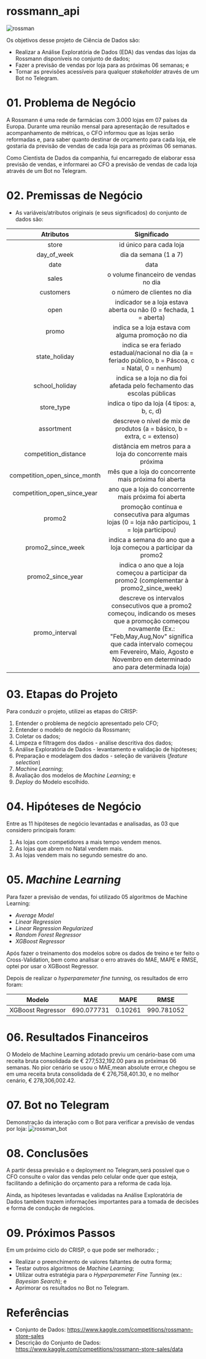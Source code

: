 # rossmann_api
![rossman](https://www.city-galerie-wolfsburg.de/fileadmin/user_upload/GLOBAL/brand_stores/logos/rossmann.jpg)

Os objetivos desse projeto de Ciência de Dados são:

- Realizar a Análise Exploratória de Dados (EDA) das vendas das lojas da Rossmann disponíveis no conjunto de dados;
- Fazer a previsão de vendas por loja para as próximas 06 semanas; e
- Tornar as previsões acessíveis para qualquer *stakeholder* através de um Bot no Telegram.

# 01. Problema de Negócio
A Rossmann é uma rede de farmácias com 3.000 lojas em 07 países da Europa. Durante uma reunião mensal para apresentação de resultados e acompanhamento de métricas, o CFO informou que as lojas serão reformadas e, para saber quanto destinar de orçamento para cada loja, ele gostaria da previsão de vendas de cada loja para as próximas 06 semanas. 

Como Cientista de Dados da companhia, fui encarregado de elaborar essa previsão de vendas, e informarei ao CFO a previsão de vendas de cada loja através de um Bot no Telegram. 

# 02. Premissas de Negócio
- As variáveis/atributos originais (e seus significados) do conjunto de dados são:

|    Atributos    |                         Significado                          |
| :-------------: | :----------------------------------------------------------: |
|     store       |id único para cada loja                            |
|      day_of_week|dia da semana (1 a 7)                                     |
|      date       |data                                      |
|    sales        |o volume financeiro de vendas no dia                                             |
|    customers    |o número de clientes no dia                                                      |
|   open          |indicador se a loja estava aberta ou não (0 = fechada, 1 = aberta)                    |
|    promo        |indica se a loja estava com alguma promoção no dia               |
|    state_holiday|indica se era feriado estadual/nacional no dia (a = feriado público, b = Páscoa, c = Natal, 0 = nenhum)                  |
|   school_holiday|indica se a loja no dia foi afetada pelo fechamento das escolas públicas               |
|      store_type |indica o tipo da loja (4 tipos: a, b, c, d) |
|    assortment   |descreve o nível de mix de produtos (a = básico, b = extra, c = extenso) |
| competition_distance |distância em metros para a loja do concorrente mais próxima |
|  competition_open_since_month     |mês que a loja do concorrente mais próxima foi aberta |
|  competition_open_since_year  |ano que a loja do concorrente mais próxima foi aberta| 
|    promo2       |promoção contínua e consecutiva para algumas lojas (0 = loja não participou, 1 = loja participou)                    |
|  promo2_since_week   | indica a semana do ano que a loja começou a participar da promo2                     |
|     promo2_since_year     |indica o ano que a loja começou a participar da promo2 (complementar à promo2_since_week)    |
|       promo_interval       |descreve os intervalos consecutivos que a promo2 começou, indicando os meses que a promoção começou novamente (Ex.: "Feb,May,Aug,Nov" significa que cada intervalo começou em Fevereiro, Maio, Agosto e Novembro em determinado ano para determinada loja)                           |

# 03. Etapas do Projeto
Para conduzir o projeto, utilizei as etapas do CRISP:
1. Entender o problema de negócio apresentado pelo CFO; 
2. Entender o modelo de negócio da Rossmann; 
3. Coletar os dados; 
4. Limpeza e filtragem dos dados - análise descritiva dos dados; 
5. Análise Exploratória de Dados - levantamento e validação de hipóteses; 
6. Preparação e modelagem dos dados - seleção de variáveis (*feature selection*)
7. *Machine Learning*; 
8. Avaliação dos modelos de *Machine Learning*; e
9. *Deploy* do Modelo escolhido. 

# 04. Hipóteses de Negócio
Entre as 11 hipóteses de negócio levantadas e analisadas, as 03 que considero principais foram: 
1. As lojas com competidores a mais tempo vendem menos.
2. As lojas que abrem no Natal vendem mais.
3. As lojas vendem mais no segundo semestre do ano.

# 05. *Machine Learning*
Para fazer a previsão de vendas, foi utilizado 05 algoritmos de Machine Learning: 
- *Average Model*
- *Linear Regression*
- *Linear Regression Regularized*
- *Random Forest Regressor*
- *XGBoost Regressor*

Após fazer o treinamento dos modelos sobre os dados de treino e ter feito o Cross-Validation, bem como analisar o erro através do MAE, MAPE e RMSE, optei por usar o XGBoost Regressor.

Depois de realizar o *hyperparemeter fine tunning*, os resultados de erro foram: 

|         Modelo          |     MAE    |    MAPE   |    RMSE    |
| :---------------------: | :--------: | :------:  | :--------: |
|    XGBoost Regressor    | 690.077731 | 0.10261   | 990.781052 |

# 06. Resultados Financeiros
O Modelo de Machine Learning adotado previu um cenário-base com uma receita bruta consolidada de € 277,532,192.00 para as próximas 06 semanas. No pior cenário se usou o MAE,mean absolute error,e chegou se em uma receita bruta consolidada de € 276,758,401.30, e no melhor cenário, € 278,306,002.42.

# 07. Bot no Telegram
Demonstração da interação com o Bot para verificar a previsão de vendas por loja:
![rossman_bot](https://user-images.githubusercontent.com/97055919/203369108-60f55b16-77ce-408a-9b86-45655121ee25.jpeg)

# 08. Conclusões
A partir dessa previsão e o deployment no Telegram,será possível que o CFO consulte o valor das vendas pelo celular onde quer que esteja, facilitando a definição do orçamento para a reforma de cada loja. 

Ainda, as hipóteses levantadas e validadas na Análise Exploratória de Dados também trazem informações importantes para a tomada de decisões e forma de condução de negócios.

# 09. Próximos Passos
Em um próximo ciclo do CRISP, o que pode ser melhorado: ;
- Realizar o preenchimento de valores faltantes de outra forma; 
- Testar outros algoritmos de *Machine Learning*;
- Utilizar outra estratégia para o *Hyperparemeter Fine Tunning* (ex.: *Bayesian Search*); e 
- Aprimorar os resultados no Bot no Telegram.

# Referências
- Conjunto de Dados: https://www.kaggle.com/competitions/rossmann-store-sales
- Descrição do Conjunto de Dados: https://www.kaggle.com/competitions/rossmann-store-sales/data
